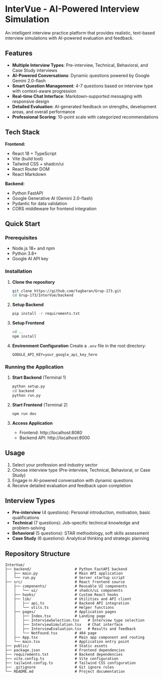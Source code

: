 # InterVue - AI-Powered Interview Simulation

An intelligent interview practice platform that provides realistic, text-based interview simulations with AI-powered evaluation and feedback.

## Features

- **Multiple Interview Types**: Pre-interview, Technical, Behavioral, and Case Study interviews
- **AI-Powered Conversations**: Dynamic questions powered by Google Gemini 2.0-flash
- **Smart Question Management**: 4-7 questions based on interview type with context-aware progression
- **Real-time Chat Interface**: Markdown-supported messaging with responsive design
- **Detailed Evaluation**: AI-generated feedback on strengths, development areas, and overall performance
- **Professional Scoring**: 10-point scale with categorized recommendations

## Tech Stack

**Frontend:**
- React 18 + TypeScript
- Vite (build tool)
- Tailwind CSS + shadcn/ui
- React Router DOM
- React Markdown

**Backend:**
- Python FastAPI
- Google Generative AI (Gemini 2.0-flash)
- Pydantic for data validation
- CORS middleware for frontend integration

## Quick Start

### Prerequisites
- Node.js 18+ and npm
- Python 3.8+
- Google AI API key

### Installation

1. **Clone the repository**
   ```bash
   git clone https://github.com/tagbaran/Grup-173.git
   cd Grup-173/InterVue/backend
   ```

2. **Setup Backend**
   ```bash
   pip install -r requirements.txt
   ```

3. **Setup Frontend**
   ```bash
   cd ..
   npm install
   ```

4. **Environment Configuration**
   Create a `.env` file in the root directory:
   ```env
   GOOGLE_API_KEY=your_google_api_key_here
   ```

### Running the Application

1. **Start Backend** (Terminal 1)
   ```bash
   python setup.py
   cd backend
   python run.py
   ```

2. **Start Frontend** (Terminal 2)
   ```bash
   npm run dev
   ```

3. **Access Application**
   - Frontend: http://localhost:8080
   - Backend API: http://localhost:8000

## Usage

1. Select your profession and industry sector
2. Choose interview type (Pre-interview, Technical, Behavioral, or Case Study)
3. Engage in AI-powered conversation with dynamic questions
4. Receive detailed evaluation and feedback upon completion

## Interview Types

- **Pre-interview** (4 questions): Personal introduction, motivation, basic qualifications
- **Technical** (7 questions): Job-specific technical knowledge and problem-solving
- **Behavioral** (5 questions): STAR methodology, soft skills assessment
- **Case Study** (6 questions): Analytical thinking and strategic planning

## Repository Structure

```
InterVue/
├── backend/                    # Python FastAPI backend
│   ├── main.py                 # Main API application
│   └── run.py                  # Server startup script
├── src/                        # React frontend source
│   ├── components/             # Reusable UI components
│   │   └── ui/                 # shadcn/ui components
│   ├── hooks/                  # Custom React hooks
│   ├── lib/                    # Utilities and API client
│   │   ├── api.ts              # Backend API integration
│   │   └── utils.ts            # Helper functions
│   ├── pages/                  # Application pages
│   │   ├── Index.tsx           # Landing page
│   │   ├── InterviewSelection.tsx    # Interview type selection
│   │   ├── InterviewSimulation.tsx   # Chat interface
│   │   ├── InterviewEvaluation.tsx   # Results and feedback
│   │   └── NotFound.tsx        # 404 page
│   ├── App.tsx                 # Main app component and routing
│   └── main.tsx                # Application entry point
├── public/                     # Static assets
├── package.json                # Frontend dependencies
├── requirements.txt            # Backend dependencies
├── vite.config.ts              # Vite configuration
├── tailwind.config.ts          # Tailwind CSS configuration
├── .gitignore                  # Git ignore rules
└── README.md                   # Project documentation
```


